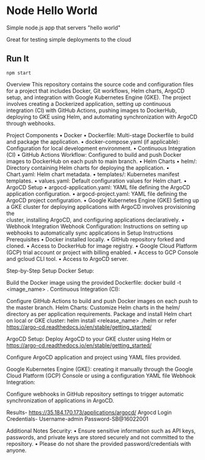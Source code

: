 # Node Hello World

Simple node.js app that servers "hello world"

Great for testing simple deployments to the cloud

## Run It

`npm start`

Overview
This repository contains the source code and configuration files for a project that includes Docker, Git workflows, Helm charts, ArgoCD setup, and integration with Google Kubernetes Engine (GKE). The project involves creating a Dockerized application, setting up continuous integration (CI) with GitHub Actions, pushing images to DockerHub, deploying to GKE using Helm, and automating synchronization with ArgoCD through webhooks.

Project Components
•	Docker
•	Dockerfile: Multi-stage Dockerfile to build and package the application.
•	docker-compose.yaml (if applicable): Configuration for local development environment.
•	Continuous Integration (CI)
•	GitHub Actions Workflow: Configured to build and push Docker images to DockerHub on each push to main branch.
•	Helm Charts
•	helm/: Directory containing Helm charts for deploying the application.
•	Chart.yaml: Helm chart metadata.
•	templates/: Kubernetes manifest templates.
•	values.yaml: Default configuration values for Helm chart.
•	ArgoCD Setup
•	argocd-application.yaml: YAML file defining the ArgoCD application configuration.
•	argocd-project.yaml: YAML file defining the ArgoCD project configuration.
•	Google Kubernetes Engine (GKE)
               Setting up a GKE cluster for deploying applications with ArgoCD involves provisioning the                        
               cluster, installing ArgoCD, and configuring applications declaratively.
•	Webhook Integration
      Webhook Configuration: Instructions on setting up webhooks to automatically sync applications in 
Setup Instructions
Prerequisites
•	Docker installed locally.
•	GitHub repository forked and cloned.
•	Access to DockerHub for image registry.
•	Google Cloud Platform (GCP) trial account or project with billing enabled.
•	Access to GCP Console and gcloud CLI tool.
•	Access to ArgoCD server.

Step-by-Step Setup
Docker Setup:

Build the Docker image using the provided Dockerfile:
docker build -t <image_name> .
Continuous Integration (CI):

Configure GitHub Actions to build and push Docker images on each push to the master branch.
Helm Charts:
Customize Helm charts in the helm/ directory as per application requirements.
Package and install Helm chart on local or GKE cluster:
helm install <release_name> ./helm or refer https://argo-cd.readthedocs.io/en/stable/getting_started/

ArgoCD Setup:
Deploy ArgoCD to your GKE cluster using Helm or https://argo-cd.readthedocs.io/en/stable/getting_started/

Configure ArgoCD application and project using YAML files provided.

Google Kubernetes Engine (GKE):
creating it manually through the Google Cloud Platform (GCP) Console or using a configuration YAML file
Webhook Integration:

Configure webhooks in GitHub repository settings to trigger automatic synchronization of applications in ArgoCD.

Results-
https://35.184.170.173/applications/argocd/
Argocd Login Credentials-
Username-admin
Password-SB@16022001


Additional Notes
Security: 
•	Ensure sensitive information such as API keys, passwords, and private keys are stored securely and not committed to the repository.
•	Please do not share the provided password/credentials with anyone.
